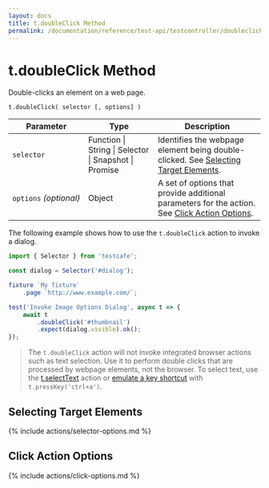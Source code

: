 ```yaml
---
layout: docs
title: t.doubleClick Method
permalink: /documentation/reference/test-api/testcontroller/doubleclick.html
---
```

# t.doubleClick Method

Double-clicks an element on a web page.

```text
t.doubleClick( selector [, options] )
```

Parameter              | Type                                              | Description
---------------------- | ------------------------------------------------- | ------------------------------------------------------------------------------------------------------------------------
`selector`             | Function &#124; String &#124; Selector &#124; Snapshot &#124; Promise | Identifies the webpage element being double-clicked. See [Selecting Target Elements](#selecting-target-elements).
`options`&#160;*(optional)* | Object                                            | A set of options that provide additional parameters for the action. See [Click Action Options](#click-action-options).

The following example shows how to use the `t.doubleClick` action to invoke a dialog.

```js
import { Selector } from 'testcafe';

const dialog = Selector('#dialog');

fixture `My fixture`
    .page `http://www.example.com/`;

test('Invoke Image Options Dialog', async t => {
    await t
        .doubleClick('#thumbnail')
        .expect(dialog.visible).ok();
});
```

> The `t.doubleClick` action will not invoke integrated browser actions such as text selection.
> Use it to perform double clicks that are processed by webpage elements, not the browser.
> To select text, use the [t.selectText](selecttext.md) action or
> [emulate a key shortcut](presskey.md) with `t.pressKey('ctrl+a')`.

## Selecting Target Elements

{% include actions/selector-options.md %}

## Click Action Options

{% include actions/click-options.md %}
